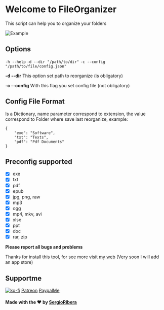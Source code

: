 # Welcome to FileOrganizer

This script can help you to organize your folders

![Example](https://github.com/SergioRibera/FileOrganizer/blob/main/repofiles/example.GIF)

## Options

```-h --help```
```-d --dir "/path/to/dir"```
```-c --config "/path/to/file/config.json"```

**-d --dir**
This option set path to reorganize (is obligatory)

**-c --config**
With this flag you set config file (not obligatory)

## Config File Format
Is a Dictionary, name parameter correspond to extension, the value correspond to Folder where save last reorganize, example:
```
{
	"exe": "Software",
	"txt": "Texts",
	"pdf": "Pdf Documents"
}
```

## Preconfig supported

 - [x] exe
 - [x] txt
 - [x] pdf
 - [x] epub
 - [x] jpg, png, raw
 - [x] mp3
 - [x] ogg
 - [x] mp4, mkv, avi
 - [x] xlsx
 - [x] ppt
 - [x] doc
 - [x] rar, zip

**Please report all bugs and problems**

Thanks for install this tool, for see more visit [my web](https://sergioribera.com) (Very soon I will add an app store)
## Supportme
[![ko-fi](https://www.ko-fi.com/img/githubbutton_sm.svg)](https://ko-fi.com/Q5Q321D62)
[Patreon](https://www.patreon.com/SergioRibera)
[PaypalMe](https://paypal.me/SergioRibera)

#### Made with the ❤️ by [SergioRibera](https://sergioribera.com)
